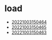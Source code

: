 # load
- [20221003150464](/zet/20221003150464/README.md)
- [20221003150465](/zet/20221003150465/README.md)
- [20221003150463](/zet/20221003150463/README.md)

